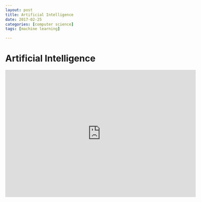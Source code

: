 ```yaml
---
layout: post
title: Artificial Intelligence
date: 2017-02-25
categories: [computer science]
tags: [machine learning]

---
```







# Artificial Intelligence


<iframe width="600" height="400" src="https://www.youtube.com/embed/5J5bDQHQR1g" frameborder="0" allowfullscreen></iframe>
